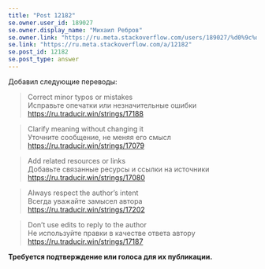 ```yaml
---
title: "Post 12182"
se.owner.user_id: 189027
se.owner.display_name: "Михаил Ребров"
se.owner.link: "https://ru.meta.stackoverflow.com/users/189027/%d0%9c%d0%b8%d1%85%d0%b0%d0%b8%d0%bb-%d0%a0%d0%b5%d0%b1%d1%80%d0%be%d0%b2"
se.link: "https://ru.meta.stackoverflow.com/a/12182"
se.post_id: 12182
se.post_type: answer
---
```

<p>Добавил следующие переводы:</p>
<blockquote>
<p>Correct minor typos or mistakes<br/>
Исправьте опечатки или незначительные ошибки<br/>
<a href="https://ru.traducir.win/strings/17188" rel="nofollow noreferrer">https://ru.traducir.win/strings/17188</a></p>
</blockquote>
<blockquote>
<p>Clarify meaning without changing it<br/>
Уточните сообщение, не меняя его смысл<br/>
<a href="https://ru.traducir.win/strings/17079" rel="nofollow noreferrer">https://ru.traducir.win/strings/17079</a></p>
</blockquote>
<blockquote>
<p>Add related resources or links<br/>
Добавьте связанные ресурсы и ссылки на источники<br/>
<a href="https://ru.traducir.win/strings/17080" rel="nofollow noreferrer">https://ru.traducir.win/strings/17080</a></p>
</blockquote>
<blockquote>
<p>Always respect the author’s intent<br/>
Всегда уважайте замысел автора<br/>
<a href="https://ru.traducir.win/strings/17202" rel="nofollow noreferrer">https://ru.traducir.win/strings/17202</a></p>
</blockquote>
<blockquote>
<p>Don’t use edits to reply to the author<br/>
Не используйте правки в качестве ответа автору<br/>
<a href="https://ru.traducir.win/strings/17187" rel="nofollow noreferrer">https://ru.traducir.win/strings/17187</a></p>
</blockquote>
<p><strong>Требуется подтверждение или голоса для их публикации.</strong></p>
